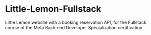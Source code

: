 # Little-Lemon-Fullstack
Little Lemon website with a booking reservation API, for the Fullstack course of the Meta Back-end Developer Specialization certification

